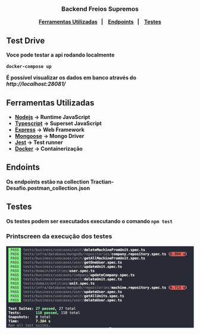 <h3 align="center">
  Backend <b>Freios Supremos<b>
</h3>

<p align="center">
  <a href="#pushpin-ferramentas-utilizadas">Ferramentas Utilizadas</a>&nbsp;&nbsp;&nbsp;|&nbsp;&nbsp;&nbsp;
  <a href="#pushpin-endpoints">Endpoints</a>&nbsp;&nbsp;&nbsp;|&nbsp;&nbsp;&nbsp;
  <a href="#pushpin-testes">Testes</a>
</p>

## Test Drive
Voce pode testar a api rodando localmente
```ssh
docker-compose up
```
É possível visualizar os dados em banco através do *http://localhost:28081/*

## Ferramentas Utilizadas
* [Nodejs](https://nodejs.org/en/) -> Runtime JavaScript
* [Typescript](https://www.typescriptlang.org/) -> Superset JavaScript
* [Express](https://expressjs.com/pt-br/) -> Web Framework
* [Mongoose](https://mongoosejs.com/) -> Mongo Driver
* [Jest](https://jestjs.io/) -> Test runner
* [Docker]() -> Containerização

## Endoints
Os endpoints estão na collection Tractian-Desafio.postman_collection.json 

## Testes
Os testes podem ser executados executando o comando `npm test`
### Printscreen da execução dos testes
![tests image](testsExecution.png)